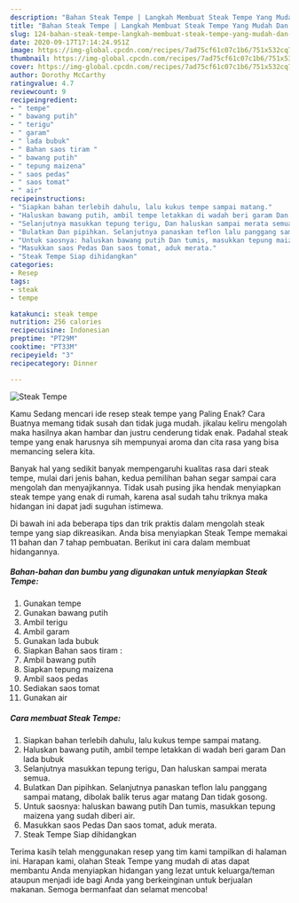 ```yaml
---
description: "Bahan Steak Tempe | Langkah Membuat Steak Tempe Yang Mudah Dan Praktis"
title: "Bahan Steak Tempe | Langkah Membuat Steak Tempe Yang Mudah Dan Praktis"
slug: 124-bahan-steak-tempe-langkah-membuat-steak-tempe-yang-mudah-dan-praktis
date: 2020-09-17T17:14:24.951Z
image: https://img-global.cpcdn.com/recipes/7ad75cf61c07c1b6/751x532cq70/steak-tempe-foto-resep-utama.jpg
thumbnail: https://img-global.cpcdn.com/recipes/7ad75cf61c07c1b6/751x532cq70/steak-tempe-foto-resep-utama.jpg
cover: https://img-global.cpcdn.com/recipes/7ad75cf61c07c1b6/751x532cq70/steak-tempe-foto-resep-utama.jpg
author: Dorothy McCarthy
ratingvalue: 4.7
reviewcount: 9
recipeingredient:
- " tempe"
- " bawang putih"
- " terigu"
- " garam"
- " lada bubuk"
- " Bahan saos tiram "
- " bawang putih"
- " tepung maizena"
- " saos pedas"
- " saos tomat"
- " air"
recipeinstructions:
- "Siapkan bahan terlebih dahulu, lalu kukus tempe sampai matang."
- "Haluskan bawang putih, ambil tempe letakkan di wadah beri garam Dan lada bubuk"
- "Selanjutnya masukkan tepung terigu, Dan haluskan sampai merata semua."
- "Bulatkan Dan pipihkan. Selanjutnya panaskan teflon lalu panggang sampai matang, dibolak balik terus agar matang Dan tidak gosong."
- "Untuk saosnya: haluskan bawang putih Dan tumis, masukkan tepung maizena yang sudah diberi air."
- "Masukkan saos Pedas Dan saos tomat, aduk merata."
- "Steak Tempe Siap dihidangkan"
categories:
- Resep
tags:
- steak
- tempe

katakunci: steak tempe 
nutrition: 256 calories
recipecuisine: Indonesian
preptime: "PT29M"
cooktime: "PT33M"
recipeyield: "3"
recipecategory: Dinner

---
```



![Steak Tempe](https://img-global.cpcdn.com/recipes/7ad75cf61c07c1b6/751x532cq70/steak-tempe-foto-resep-utama.jpg)

Kamu Sedang mencari ide resep steak tempe yang Paling Enak? Cara Buatnya memang tidak susah dan tidak juga mudah. jikalau keliru mengolah maka hasilnya akan hambar dan justru cenderung tidak enak. Padahal steak tempe yang enak harusnya sih mempunyai aroma dan cita rasa yang bisa memancing selera kita.



Banyak hal yang sedikit banyak mempengaruhi kualitas rasa dari steak tempe, mulai dari jenis bahan, kedua pemilihan bahan segar sampai cara mengolah dan menyajikannya. Tidak usah pusing jika hendak menyiapkan steak tempe yang enak di rumah, karena asal sudah tahu triknya maka hidangan ini dapat jadi suguhan istimewa.


Di bawah ini ada beberapa tips dan trik praktis dalam mengolah steak tempe yang siap dikreasikan. Anda bisa menyiapkan Steak Tempe memakai 11 bahan dan 7 tahap pembuatan. Berikut ini cara dalam membuat hidangannya.

<!--inarticleads1-->

##### Bahan-bahan dan bumbu yang digunakan untuk menyiapkan Steak Tempe:

1. Gunakan  tempe
1. Gunakan  bawang putih
1. Ambil  terigu
1. Ambil  garam
1. Gunakan  lada bubuk
1. Siapkan  Bahan saos tiram :
1. Ambil  bawang putih
1. Siapkan  tepung maizena
1. Ambil  saos pedas
1. Sediakan  saos tomat
1. Gunakan  air




<!--inarticleads2-->

##### Cara membuat Steak Tempe:

1. Siapkan bahan terlebih dahulu, lalu kukus tempe sampai matang.
1. Haluskan bawang putih, ambil tempe letakkan di wadah beri garam Dan lada bubuk
1. Selanjutnya masukkan tepung terigu, Dan haluskan sampai merata semua.
1. Bulatkan Dan pipihkan. Selanjutnya panaskan teflon lalu panggang sampai matang, dibolak balik terus agar matang Dan tidak gosong.
1. Untuk saosnya: haluskan bawang putih Dan tumis, masukkan tepung maizena yang sudah diberi air.
1. Masukkan saos Pedas Dan saos tomat, aduk merata.
1. Steak Tempe Siap dihidangkan




Terima kasih telah menggunakan resep yang tim kami tampilkan di halaman ini. Harapan kami, olahan Steak Tempe yang mudah di atas dapat membantu Anda menyiapkan hidangan yang lezat untuk keluarga/teman ataupun menjadi ide bagi Anda yang berkeinginan untuk berjualan makanan. Semoga bermanfaat dan selamat mencoba!
